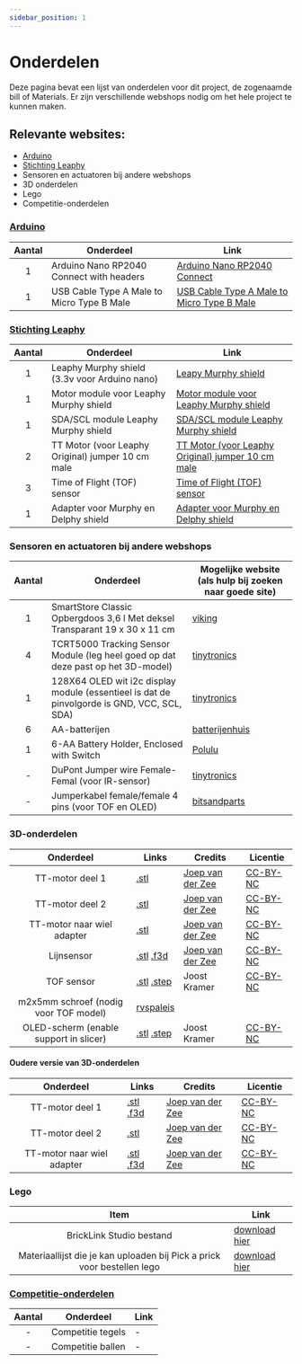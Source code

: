 ```yaml
---
sidebar_position: 1
---
```



# Onderdelen

Deze pagina bevat een lijst van onderdelen voor dit project, de zogenaamde bill of Materials.
Er zijn verschillende webshops nodig om het hele project te kunnen maken.

## Relevante websites:
- [Arduino](https://www.arduino.cc/)
- [Stichting Leaphy](https://leaphy.store/)
- Sensoren en actuatoren bij andere webshops
- 3D onderdelen
- Lego
- Competitie-onderdelen


### [Arduino](https://www.arduino.cc/)

| Aantal | Onderdeel | Link |
|:---:|---|---|
| 1| Arduino Nano RP2040 Connect with headers | [Arduino Nano RP2040 Connect](https://www.arduino.cc) |
| 1 | USB Cable Type A Male to Micro Type B Male | [USB Cable Type A Male to Micro Type B Male](https://www.arduino.cc)|

### [Stichting Leaphy](https://leaphy.store/)

| Aantal | Onderdeel | Link |
|:---:|---|---|
| 1| Leaphy Murphy shield (3.3v voor Arduino nano) | [Leapy Murphy shield](https://leaphy.store/product/leaphy-murphy-shield-3-3v-voor-arduino-nano/) |
| 1| Motor module voor Leaphy Murphy shield | [Motor module voor Leaphy Murphy shield](https://leaphy.store/product/motor-module-voor-leaphy-murphy-shield/) |
| 1| SDA/SCL module Leaphy Murphy shield | [SDA/SCL module Leaphy Murphy shield](https://leaphy.store/product/sda-scl-module-leaphy-murphy-shield-2/) |
| 2 | TT Motor (voor Leaphy Original) jumper 10 cm male | [TT Motor (voor Leaphy Original) jumper 10 cm male](https://leaphy.store/product/motor/) |
| 3 | Time of Flight (TOF) sensor | [Time of Flight (TOF) sensor](https://leaphy.store/product/tof-sensor/) | 
| 1 | Adapter voor Murphy en Delphy shield | [Adapter voor Murphy en Delphy shield](https://leaphy.store/product/adapter-voor-murphy-en-delphy-shield/)

### Sensoren en actuatoren bij andere webshops

| Aantal | Onderdeel | Mogelijke website (als hulp bij zoeken naar goede site) |
|:---:|---|---|
| 1 | SmartStore Classic Opbergdoos 3,6 l Met deksel Transparant 19 x 30 x 11 cm | [viking](https://www.vikingdirect.nl/nl/smartstore-classic-opbergdoos-3-6-l-transparant-19-x-30-x-11-cm-p-1292072) | 
| 4 | TCRT5000 Tracking Sensor Module (leg heel goed op dat deze past op het 3D-model) | [tinytronics](https://www.tinytronics.nl/nl/sensoren/optisch/infrarood/tcrt5000-tracking-sensor-module) |
| 1 | 128X64 OLED wit i2c display module (essentieel is dat de pinvolgorde is GND, VCC, SCL, SDA) | [tinytronics](https://www.tinytronics.nl/en/displays/oled/1.3-inch-oled-display-128*64-pixels-white-i2c)  |
| 6 | AA-batterijen | [batterijenhuis](https://www.batterijenhuis.nl/aa-alkaline-batterijen-60x?sqr=aa) |
| 1 | 6-AA Battery Holder, Enclosed with Switch | [Polulu](https://www.pololu.com/product/1771) |
| - | DuPont Jumper wire Female-Femal (voor IR-sensor) | [tinytronics](https://www.tinytronics.nl/en/cables-and-connectors/cables-and-adapters/prototyping-wires/dupont-compatible-and-jumper/dupont-jumper-wire-female-female-30cm-10-wires) | 
| - | Jumperkabel female/female 4 pins (voor TOF en OLED) | [bitsandparts](https://www.bitsandparts.nl/Jumperkabel-female-female-4-pins-20cm-p1905625) |

### 3D-onderdelen   
| Onderdeel | Links | Credits | Licentie |
|:---:|---|---|---|
| TT-motor deel 1 | [.stl](3d_models/v2/Lego-TT%201.stl)  | [Joep van der Zee](https://www.linkedin.com/in/joepvdzee/) | [CC-BY-NC](https://creativecommons.org/licenses/by-nc/4.0/deed.nl) |
| TT-motor deel 2 | [.stl](3d_models/v2/Lego-TT%202.stl) | [Joep van der Zee](https://www.linkedin.com/in/joepvdzee/) | [CC-BY-NC](https://creativecommons.org/licenses/by-nc/4.0/deed.nl) |
| TT-motor naar wiel adapter | [.stl](3d_models/v2/LEGO%20tandwiel%20naar%20TT.stl) | [Joep van der Zee](https://www.linkedin.com/in/joepvdzee/) | [CC-BY-NC](https://creativecommons.org/licenses/by-nc/4.0/deed.nl) |
| Lijnsensor | [.stl](3d_models/Lijn%20sensor%20Lego%20adapter%20Joep.stl) [.f3d](3d_models/Lijn%20sensor%20lego%20adapter%20door%20Joep%20v9.f3d) | [Joep van der Zee](https://www.linkedin.com/in/joepvdzee/) | [CC-BY-NC](https://creativecommons.org/licenses/by-nc/4.0/deed.nl) |
| TOF sensor | [.stl](3d_models/TOF%20Mount%20-%20main.stl) [.step](3d_models/TOF%20Mount%20-%20main.step) | Joost Kramer | [CC-BY-NC](https://creativecommons.org/licenses/by-nc/4.0/deed.nl) |
| m2x5mm schroef (nodig voor TOF model) | [rvspaleis](https://www.rvspaleis.nl/bouten/kruisgleuf/din-7985/din-7985-[-]-a2-[-]-m2/7985-2-2x5_1) | | 
| OLED-scherm (enable support in slicer) | [.stl](3d_models/Oled%20128x64%20Adapter%20-%20Main.stl) [.step](3d_models/Oled%20128x64%20Adapter%20-%20Main.step) | Joost Kramer | [CC-BY-NC](https://creativecommons.org/licenses/by-nc/4.0/deed.nl) |


#### Oudere versie van 3D-onderdelen
| Onderdeel | Links | Credits | Licentie |
|:---:|---|---|---|
| TT-motor deel 1 | [.stl](3d_models/Lego-TT%201%202.stl) [.f3d](3d_models/TT%20Motor%20Wheel%20Lego%20Adapter%20Joep%20v5.f3d) | [Joep van der Zee](https://www.linkedin.com/in/joepvdzee/) | [CC-BY-NC](https://creativecommons.org/licenses/by-nc/4.0/deed.nl) |
| TT-motor deel 2 | [.stl](3d_models/Lego-TT%202%202.stl) | [Joep van der Zee](https://www.linkedin.com/in/joepvdzee/) | [CC-BY-NC](https://creativecommons.org/licenses/by-nc/4.0/deed.nl) |
| TT-motor naar wiel adapter | [.stl](3d_models/Motor%20naar%20wiel%20adapter%20Joep.stl) [.f3d](3d_models/TT%20Motor%20to%20Lego%20V2%20v11.f3d) | [Joep van der Zee](https://www.linkedin.com/in/joepvdzee/) | [CC-BY-NC](https://creativecommons.org/licenses/by-nc/4.0/deed.nl) |





### Lego
 | Item | Link |
|:---:|---|
| BrickLink Studio bestand | [download hier](lego/v3.io) | 
| Materiaallijst die je kan uploaden bij Pick a prick voor bestellen lego | [download hier](lego/v3.csv) |

### [Competitie-onderdelen](https://www.robocupjunior.nl/redden-basis/)
| Aantal | Onderdeel | Link |
|:---:|---|---|
| - | Competitie tegels |  - |
| - | Competitie ballen |  - |

